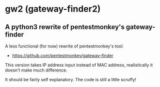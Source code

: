 # gw2 (gateway-finder2)
## A python3 rewrite of pentestmonkey's gateway-finder

A less functional (for now) rewrite of pentestmonkey's tool:
* https://github.com/pentestmonkey/gateway-finder

This version takes IP address input instead of MAC address, realistically it doesn't make much difference.

It should be fairly self explanatory. The code is still a little scruffy!
